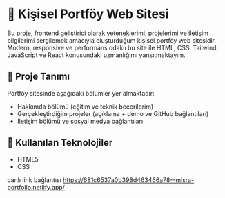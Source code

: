 # 💼 Kişisel Portföy Web Sitesi

Bu proje, frontend geliştirici olarak yeteneklerimi, projelerimi ve iletişim bilgilerimi sergilemek amacıyla oluşturduğum kişisel portföy web sitesidir. Modern, responsive ve performans odaklı bu site ile HTML, CSS, Tailwind, JavaScript ve React konusundaki uzmanlığımı yansıtmaktayım.

## 📌 Proje Tanımı

Portföy sitesinde aşağıdaki bölümler yer almaktadır:
- Hakkımda bölümü (eğitim ve teknik becerilerim)
- Gerçekleştirdiğim projeler (açıklama + demo ve GitHub bağlantıları)
- İletişim bölümü ve sosyal medya bağlantıları

## 🚀 Kullanılan Teknolojiler

- HTML5
- CSS

canlı link bağlantısı
https://681c6537a0b398d463466a78--misra-portfolio.netlify.app/
